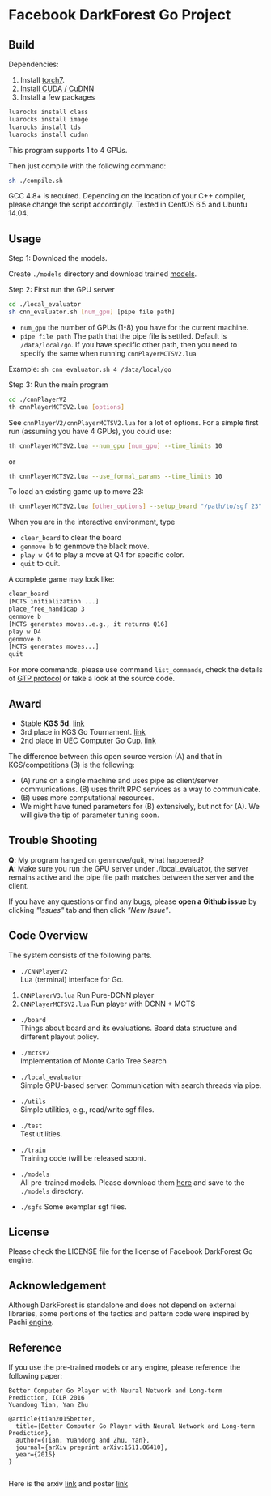 Facebook DarkForest Go Project
========

Build
------------
Dependencies: 

1. Install [torch7](http://torch.ch/docs/getting-started.html).
2. [Install CUDA / CuDNN](https://github.com/facebook/fb.resnet.torch/blob/master/INSTALL.md)
2. Install a few packages
```bash
luarocks install class
luarocks install image
luarocks install tds
luarocks install cudnn
```
 This program supports 1 to 4 GPUs.

Then just compile with the following command:

```bash
sh ./compile.sh
```

GCC 4.8+ is required. Depending on the location of your C++ compiler, please change the script accordingly. 
Tested in CentOS 6.5 and Ubuntu 14.04.

Usage
------------
Step 1: Download the models.  

Create `./models` directory and download trained [models](https://www.dropbox.com/sh/6nm8g8z163omb9f/AABQxJyV7EIdbHKd9rnPQGnha?dl=0).

Step 2: First run the GPU server   

```bash
cd ./local_evaluator     
sh cnn_evaluator.sh [num_gpu] [pipe file path]
```

* `num_gpu`         the number of GPUs (1-8) you have for the current machine. 
* `pipe file path`  The path that the pipe file is settled. Default is `/data/local/go`. If you have specific other path, then you need to specify the same when running `cnnPlayerMCTSV2.lua`

Example: `sh cnn_evaluator.sh 4 /data/local/go`

Step 3: Run the main program

```bash
cd ./cnnPlayerV2     
th cnnPlayerMCTSV2.lua [options]
```

See `cnnPlayerV2/cnnPlayerMCTSV2.lua` for a lot of options. For a simple first run (assuming you have 4 GPUs), you could use:

```bash
th cnnPlayerMCTSV2.lua --num_gpu [num_gpu] --time_limits 10
```   
or

```bash
th cnnPlayerMCTSV2.lua --use_formal_params --time_limits 10
```   

To load an existing game up to move 23:
```bash
th cnnPlayerMCTSV2.lua [other_options] --setup_board "/path/to/sgf 23"
```   

When you are in the interactive environment, type 

* `clear_board` to clear the board
* `genmove b`    to genmove the black move.
* `play w Q4`    to play a move at Q4 for specific color.
* `quit`         to quit.

A complete game may look like:

```bash
clear_board
[MCTS initialization ...]
place_free_handicap 3
genmove b 
[MCTS generates moves..e.g., it returns Q16]
play w D4
genmove b
[MCTS generates moves...]
quit
```

For more commands, please use command `list_commands`, check the details of [GTP protocol](http://senseis.xmp.net/?GTP) or take a look at the source code.

Award
--------------
* Stable **KGS 5d**. [link](http://www.gokgs.com/graphPage.jsp?user=darkfmcts3)
* 3rd place in KGS Go Tournament. [link](http://www.weddslist.com/kgs/past/119/index.html)
* 2nd place in UEC Computer Go Cup. [link](http://jsb.cs.uec.ac.jp/~igo/eng/result2.html)

The difference between this open source version (A) and that in KGS/competitions (B) is the following:
* (A) runs on a single machine and uses pipe as client/server communications. (B) uses thrift RPC services as a way to communicate.
* (B) uses more computational resources.
* We might have tuned parameters for (B) extensively, but not for (A). We will give the tip of parameter tuning soon.

Trouble Shooting 
----------------
**Q**: My program hanged on genmove/quit, what happened?  
**A**: Make sure you run the GPU server under ./local\_evaluator, the server remains active and the pipe file path matches between the server and the client.

If you have any questions or find any bugs, please **open a Github issue** by clicking *"Issues"* tab and then click *"New Issue"*.

Code Overview
-------------

The system consists of the following parts. 

* `./CNNPlayerV2`  
Lua (terminal) interface for Go.   

1. `CNNPlayerV3.lua`              Run Pure-DCNN player
2. `CNNPlayerMCTSV2.lua`          Run player with DCNN + MCTS

* `./board`   
Things about board and its evaluations. Board data structure and different playout policy.

* `./mctsv2`  
Implementation of Monte Carlo Tree Search

* `./local_evaluator`  
Simple GPU-based server. Communication with search threads via pipe. 

* `./utils`  
Simple utilities, e.g., read/write sgf files.

* `./test`  
Test utilities.

* `./train`  
Training code (will be released soon).

* `./models`  
All pre-trained models. Please download them [here](https://www.dropbox.com/sh/6nm8g8z163omb9f/AABQxJyV7EIdbHKd9rnPQGnha?dl=0) and save to the `./models` directory.

* `./sgfs`
Some exemplar sgf files.

License
----------
Please check the LICENSE file for the license of Facebook DarkForest Go engine. 

Acknowledgement
---------
Although DarkForest is standalone and does not depend on external libraries, some portions of the tactics and pattern code were inspired by Pachi [engine](https://github.com/pasky/pachi).

Reference
----------
If you use the pre-trained models or any engine, please reference the following paper:

```
Better Computer Go Player with Neural Network and Long-term Prediction, ICLR 2016  
Yuandong Tian, Yan Zhu

@article{tian2015better,
  title={Better Computer Go Player with Neural Network and Long-term Prediction},
  author={Tian, Yuandong and Zhu, Yan},
  journal={arXiv preprint arXiv:1511.06410},
  year={2015}
}


```

Here is the arxiv [link](http://arxiv.org/abs/1511.06410) and poster [link](http://yuandong-tian.com/ICLR2016-poster.pdf)


